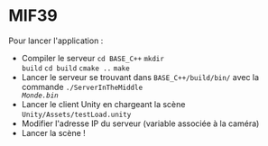 # MIF39

Pour lancer l'application :
* Compiler le serveur
<code>cd BASE_C++</code>
<code>mkdir build</code>
<code>cd build</code>
<code>cmake ..</code>
<code>make</code>
* Lancer le serveur se trouvant dans <code>BASE_C++/build/bin/</code> avec la commande <code>./ServerInTheMiddle _Monde.bin_</code>
* Lancer le client Unity en chargeant la scène <code>Unity/Assets/testLoad.unity</code>
* Modifier l'adresse IP du serveur (variable associée à la caméra)
* Lancer la scène !

